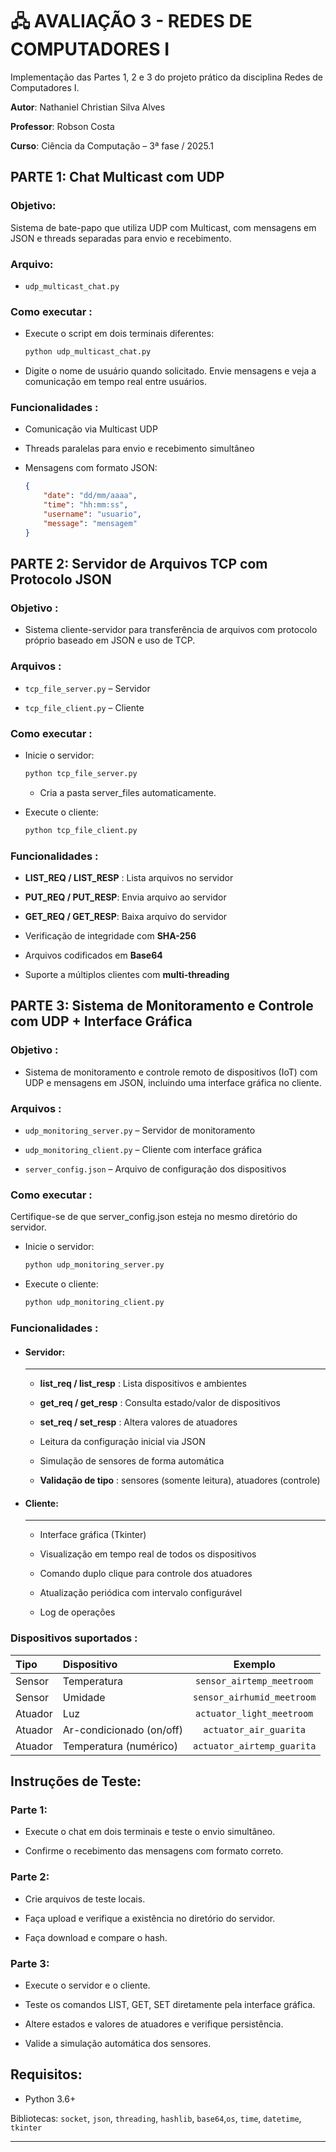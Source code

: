 # 🖧 AVALIAÇÃO 3 - REDES DE COMPUTADORES I

Implementação das Partes 1, 2 e 3 do projeto prático da disciplina Redes
de Computadores I.

**Autor**: Nathaniel Christian Silva Alves 

**Professor**: Robson Costa

**Curso**: Ciência da Computação – 3ª fase / 2025.1

## PARTE 1: Chat Multicast com UDP

### **Objetivo**:

Sistema de bate-papo que utiliza UDP com Multicast, com mensagens em
JSON e threads separadas para envio e recebimento.

### **Arquivo**:

* `udp_multicast_chat.py`

### **Como executar** :

* Execute o script em dois terminais diferentes: 
    ```bash
    python udp_multicast_chat.py
    ```

* Digite o nome de usuário quando solicitado. Envie mensagens e veja a comunicação em tempo real entre usuários.

### **Funcionalidades** : 

* Comunicação via Multicast UDP

* Threads paralelas para envio e recebimento simultâneo

* Mensagens com formato JSON:

    ```JSON
    {   
        "date": "dd/mm/aaaa", 
        "time": "hh:mm:ss", 
        "username": "usuario",
        "message": "mensagem" 
    }
    ```

## PARTE 2: Servidor de Arquivos TCP com Protocolo JSON

### **Objetivo** :

* Sistema cliente-servidor para transferência de arquivos com protocolo próprio baseado em JSON e uso de TCP.

### **Arquivos** :

* `tcp_file_server.py` – Servidor

* `tcp_file_client.py` – Cliente

### **Como executar** :

* Inicie o servidor: 
    ```bash
    python tcp_file_server.py
    ```
  - Cria a pasta server_files automaticamente.

* Execute o cliente: 
    ```bash
    python tcp_file_client.py
    ```
### **Funcionalidades** :

* **LIST_REQ / LIST_RESP** : Lista arquivos no servidor

* **PUT_REQ / PUT_RESP**: Envia arquivo ao servidor

* **GET_REQ / GET_RESP**: Baixa arquivo do servidor

* Verificação de integridade com **SHA-256**

* Arquivos codificados em **Base64**

* Suporte a múltiplos clientes com **multi-threading**

##  PARTE 3: Sistema de Monitoramento e Controle com UDP + Interface Gráfica

### **Objetivo** :

* Sistema de monitoramento e controle remoto de dispositivos (IoT) com UDP e mensagens em JSON, incluindo uma interface gráfica no cliente.

### **Arquivos** :

* `udp_monitoring_server.py` – Servidor de monitoramento

* `udp_monitoring_client.py` – Cliente com interface gráfica

* `server_config.json` – Arquivo de configuração dos dispositivos

### **Como executar** :

Certifique-se de que server_config.json esteja no mesmo diretório do servidor.

* Inicie o servidor: 
    ```bash
    python udp_monitoring_server.py
    ```

* Execute o cliente: 
    ```Bash
    python udp_monitoring_client.py
    ```
### **Funcionalidades** :

* #### Servidor:
    ---
    * **list_req / list_resp** : Lista dispositivos e ambientes

    * **get_req / get_resp** : Consulta estado/valor de dispositivos

    * **set_req / set_resp** : Altera valores de atuadores

    * Leitura da configuração inicial via JSON

    * Simulação de sensores de forma automática

    * **Validação de tipo** : sensores (somente leitura), atuadores (controle)

* #### Cliente:
    ---
    * Interface gráfica (Tkinter)

    * Visualização em tempo real de todos os dispositivos

    * Comando duplo clique para controle dos atuadores

    * Atualização periódica com intervalo configurável

    * Log de operações

### **Dispositivos suportados** :
| Tipo      | Dispositivo               | Exemplo |    
| :-------- | :-----------              | :-----: |
| Sensor    | Temperatura               | `sensor_airtemp_meetroom` 
| Sensor    |Umidade                    |`sensor_airhumid_meetroom` |
| Atuador   |Luz                        |`actuator_light_meetroom` |
| Atuador   |Ar-condicionado (on/off)   | `actuator_air_guarita` |
| Atuador   |Temperatura (numérico)     | `actuator_airtemp_guarita`|

## Instruções de Teste:

### Parte 1:

* Execute o chat em dois terminais e teste o envio simultâneo.

* Confirme o recebimento das mensagens com formato correto.

### Parte 2:

* Crie arquivos de teste locais.

* Faça upload e verifique a existência no diretório do servidor.

* Faça download e compare o hash.

### Parte 3:

* Execute o servidor e o cliente.

* Teste os comandos LIST, GET, SET diretamente pela interface gráfica.

* Altere estados e valores de atuadores e verifique persistência.

* Valide a simulação automática dos sensores.

## Requisitos:

* Python 3.6+

Bibliotecas: `socket`, `json`, `threading`, `hashlib`, `base64`,`os`, `time`, `datetime`, `tkinter`

---
